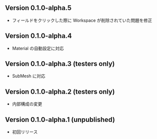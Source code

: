 ## Version 0.1.0-alpha.5

-   フィールドをクリックした際に Workspace が削除されていた問題を修正

## Version 0.1.0-alpha.4

-   Material の自動設定に対応

## Version 0.1.0-alpha.3 (testers only)

-   SubMesh に対応

## Version 0.1.0-alpha.2 (testers only)

-   内部構成の変更

## Version 0.1.0-alpha.1 (unpublished)

-   初回リリース
